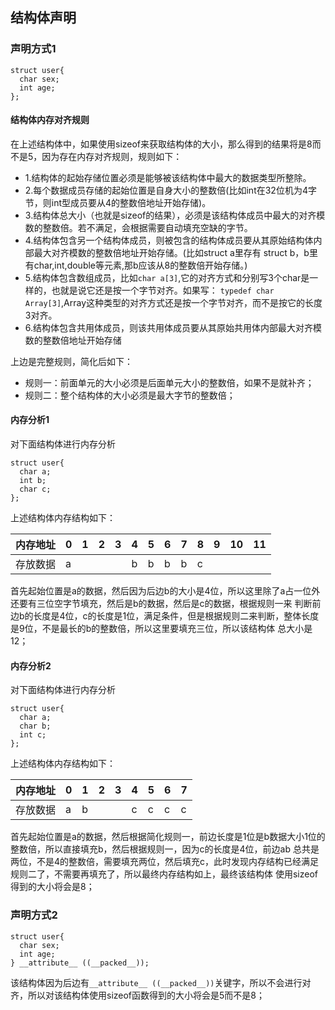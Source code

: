 ## 结构体声明
### 声明方式1
```
struct user{
  char sex;
  int age;
};
```
#### 结构体内存对齐规则
在上述结构体中，如果使用sizeof来获取结构体的大小，那么得到的结果将是8而不是5，因为存在内存对齐规则，规则如下：

- 1.结构体的起始存储位置必须是能够被该结构体中最大的数据类型所整除。
- 2.每个数据成员存储的起始位置是自身大小的整数倍(比如int在32位机为4字节，则int型成员要从4的整数倍地址开始存储)。
- 3.结构体总大小（也就是sizeof的结果），必须是该结构体成员中最大的对齐模数的整数倍。若不满足，会根据需要自动填充空缺的字节。
- 4.结构体包含另一个结构体成员，则被包含的结构体成员要从其原始结构体内部最大对齐模数的整数倍地址开始存储。(比如struct a里存有
struct b，b里有char,int,double等元素,那b应该从8的整数倍开始存储。)
- 5.结构体包含数组成员，比如`char a[3]`,它的对齐方式和分别写3个char是一样的，也就是说它还是按一个字节对齐。如果写：
`typedef char Array[3]`,Array这种类型的对齐方式还是按一个字节对齐，而不是按它的长度3对齐。
- 6.结构体包含共用体成员，则该共用体成员要从其原始共用体内部最大对齐模数的整数倍地址开始存储

上边是完整规则，简化后如下：

- 规则一：前面单元的大小必须是后面单元大小的整数倍，如果不是就补齐；
- 规则二：整个结构体的大小必须是最大字节的整数倍；

#### 内存分析1
对下面结构体进行内存分析
```
struct user{
  char a;
  int b;
  char c;
};
```
上述结构体内存结构如下：

| 内存地址 | 0 | 1 | 2 | 3 | 4 | 5 | 6 | 7 | 8 | 9 | 10 | 11 |
| --- | --- | --- | --- | --- | --- | --- | --- | --- | --- | --- | --- | --- |
| 存放数据 | a | | | | b | b | b | b | c | | | |

首先起始位置是a的数据，然后因为后边b的大小是4位，所以这里除了a占一位外还要有三位空字节填充，然后是b的数据，然后是c的数据，根据规则一来
判断前边b的长度是4位，c的长度是1位，满足条件，但是根据规则二来判断，整体长度是9位，不是最长的b的整数倍，所以这里要填充三位，所以该结构体
总大小是12；

#### 内存分析2
对下面结构体进行内存分析
```
struct user{
  char a;
  char b;
  int c;
};
```
上述结构体内存结构如下：

| 内存地址 | 0 | 1 | 2 | 3 | 4 | 5 | 6 | 7 |
| --- | --- | --- | --- | --- | --- | --- | --- | --- |
| 存放数据 | a | b | | | c | c | c | c |

首先起始位置是a的数据，然后根据简化规则一，前边长度是1位是b数据大小1位的整数倍，所以直接填充b，然后根据规则一，因为c的长度是4位，前边ab
总共是两位，不是4的整数倍，需要填充两位，然后填充c，此时发现内存结构已经满足规则二了，不需要再填充了，所以最终内存结构如上，最终该结构体
使用sizeof得到的大小将会是8；

### 声明方式2
```
struct user{
  char sex;
  int age;
} __attribute__ ((__packed__));
```
该结构体因为后边有`__attribute__ ((__packed__))`关键字，所以不会进行对齐，所以对该结构体使用sizeof函数得到的大小将会是5而不是8；